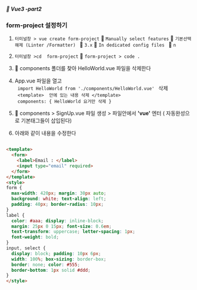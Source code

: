 ##### :cactus: Vue3 -part2

### form-project 설정하기
1. ``` 터미널창 > vue create form-project ``` :open_file_folder: 
``` Manually select features ```  	:open_file_folder:  ``` 기본선택 해제 (Linter /Formatter)  ``` :open_file_folder: ``` 3.x ``` :open_file_folder: ```In dedicated config files ```  :open_file_folder:  ``` n ```

2. ``` 터미널창 >cd  form-project ```  :open_file_folder: ``` form-project > code .  ``` 
3. :open_file_folder: components 폴더를 찾아 HelloWorld.vue 파일을 삭제한다 
4. App.vue 파일을 열고  
   ```  import HelloWorld from './components/HelloWorld.vue'  ``` 삭제   
   ```  <template>  안에 있는 내용 삭제 </template>  ```  
   ```  components: { HelloWorld 요거만 삭제 }  ```    
5. :open_file_folder: components > SignUp.vue 파일 생성 > 파일안에서 <b>'vue'</b> 엔터 ( 자동완성으로 기본태그들이 삽입된다)
6. 아래와 같이 내용을 수정한다
``` html

<template>
  <form>
    <label>Email : </label>
    <input type="email" required>
  </form>
</template>
<style>
form {
  max-width: 420px; margin: 30px auto;
  background: white; text-align: left;
  padding: 40px; border-radius: 10px;
}
label {
  color: #aaa; display: inline-block;
  margin: 25px 0 15px; font-size: 0.6em;
  text-transform: uppercase; letter-spacing: 1px;
  font-weight: bold;
}
input, select {
  display: block; padding: 10px 6px;
  width: 100%; box-sizing: border-box;
  border: none; color: #555;
  border-bottom: 1px solid #ddd;
}
</style>
```
